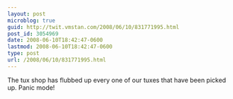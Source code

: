 ```yaml
---
layout: post
microblog: true
guid: http://twit.vmstan.com/2008/06/10/831771995.html
post_id: 3054969
date: 2008-06-10T18:42:47-0600
lastmod: 2008-06-10T18:42:47-0600
type: post
url: /2008/06/10/831771995.html
---
```

The tux shop has flubbed up every one of our tuxes that have been picked up. Panic mode!
